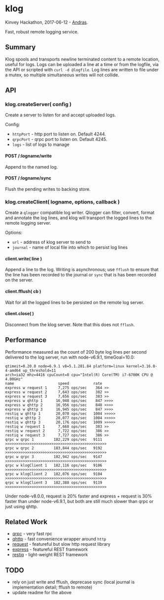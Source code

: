 klog
================

Kinvey Hackathon, 2017-06-12 - [Andras](https://npmjs.com/~andrasq).

Fast, robust remote logging service.


Summary
----------------

Klog spools and transports newline terminated content to a remote location, useful for
logs.  Logs can be uploaded a line at a time or from the logfile, via the API or scripted
with `curl -d @logfile`.  Log lines are written to file under a mutex, so multiple
simultaneous writes will not collide.


API
----------------

### klog.createServer( config )

Create a server to listen for and accept uploaded logs.

Config:

- `httpPort` - http port to listen on.  Default 4244.
- `qrpcPort` - qrpc port to listen on.  Default 4245.
- `logs` - list of logs to manage

#### POST /:logname/write

Append to the named log.

#### POST /:logname/sync

Flush the pending writes to backing store.

### klog.createClient( logname, options, callback )

Create a `qlogger` compatible log writer.  Qlogger can filter, convert,
format and annotate the log lines, and klog will transport the logged lines
to the remote logging server.

Options:

- `url` - address of klog server to send to
- `journal` - name of local file into which to persist log lines

#### client.write( line )

Append a line to the log.  Writing is asynchronous; use `fflush` to ensure that the
line has been recorded to the journal or `sync` that is has been recorded on the server.

#### client.fflush( cb )

Wait for all the logged lines to be persisted on the remote log server.

#### client.close( )

Disconnect from the klog server.  Note that this does not `fflush`.


Performance
----------------

Performance measured as the count of 200 byte log lines per second delivered to the
log server, run with node-v6.9.1, timeGoal=10.0:

    qtimeit=0.20.0 node=6.9.1 v8=5.1.281.84 platform=linux kernel=3.16.0-4-amd64 up_threshold=11
    arch=ia32 mhz=4416 cpuCount=8 cpu="Intel(R) Core(TM) i7-6700K CPU @ 4.00GHz"
    name                    speed           rate
    express w request 1     7,275 ops/sec    364 >>
    express w request 2     7,643 ops/sec    382 >>
    express w request 3     7,656 ops/sec    383 >>
    express w qhttp 1      16,948 ops/sec    847 >>>>
    express w qhttp 2      16,956 ops/sec    848 >>>>
    express w qhttp 3      16,945 ops/sec    847 >>>>
    restiq w qhttp 1       20,070 ops/sec   1004 >>>>>
    restiq w qhttp 2       20,077 ops/sec   1004 >>>>>
    restiq w qhttp 3       20,176 ops/sec   1009 >>>>>
    restiq w request 1      7,668 ops/sec    383 >>
    restiq w request 2      7,722 ops/sec    386 >>
    restiq w request 3      7,727 ops/sec    386 >>
    qrpc w qrpc 1         182,229 ops/sec   9111 >>>>>>>>>>>>>>>>>>>>>>>>>>>>>>>>>>>>>>>>>>>>>>
    qrpc w qrpc 2         183,844 ops/sec   9192 >>>>>>>>>>>>>>>>>>>>>>>>>>>>>>>>>>>>>>>>>>>>>>
    qrpc w qrpc 3         182,942 ops/sec   9147 >>>>>>>>>>>>>>>>>>>>>>>>>>>>>>>>>>>>>>>>>>>>>>
    qrpc w klogClient 1   182,116 ops/sec   9106 >>>>>>>>>>>>>>>>>>>>>>>>>>>>>>>>>>>>>>>>>>>>>>
    qrpc w klogClient 2   182,076 ops/sec   9104 >>>>>>>>>>>>>>>>>>>>>>>>>>>>>>>>>>>>>>>>>>>>>>
    qrpc w klogClient 3   182,388 ops/sec   9119 >>>>>>>>>>>>>>>>>>>>>>>>>>>>>>>>>>>>>>>>>>>>>>

Under node-v8.0.0, request is 20% faster and express + request is 30% faster than
under node-v6.9.1, but both are still much slower than qrpc or just using qhttp.


Related Work
----------------

- [qrpc](https://npmjs.com/package/qrpc) - very fast rpc
- [qhttp](https://npmjs.com/package/qhttp) - fast convenience wrapper around `http`
- [request](https://npmjs.com/package/request) - featureful but slow http request library
- [express](https://npmjs.com/package/express) - featureful REST framework
- [restiq](https://npmjs.com/package/restiq) - light-weight REST framework


TODO
----------------

- rely on just write and fflush, deprecase sync (local journal is implementation detail; fflush to remote)
- update readme for the above

